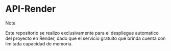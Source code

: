 # API-Render

> [!NOTE]
> Este repositorio se realizo exclusivamente para el despliegue automatico del proyecto en Render, dado que el servicio gratuito que brinda cuenta con limitada capacidad de memoria. 
